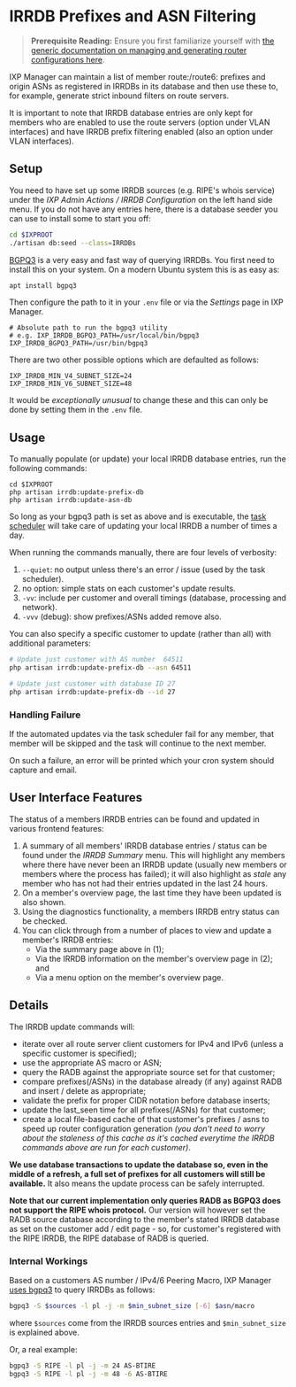 # IRRDB Prefixes and ASN Filtering

> **Prerequisite Reading:** Ensure you first familiarize yourself with [the generic documentation on managing and generating router configurations here](routers.md).

IXP Manager can maintain a list of member route:/route6: prefixes and origin ASNs as registered in IRRDBs in its database and then use these to, for example, generate strict inbound filters on route servers.

It is important to note that IRRDB database entries are only kept for members who are enabled to use the route servers (option under VLAN interfaces) and have IRRDB prefix filtering enabled (also an option under VLAN interfaces). 

## Setup

You need to have set up some IRRDB sources (e.g. RIPE's whois service) under the *IXP Admin Actions / IRRDB Configuration* on the left hand side menu. If you do not have any entries here, there is a database seeder you can use to install some to start you off:

```sh
cd $IXPROOT
./artisan db:seed --class=IRRDBs
```

[BGPQ3](https://github.com/snar/bgpq3) is a very easy and fast way of querying IRRDBs. You first need to install this on your system. On a modern Ubuntu system this is as easy as:

```sh
apt install bgpq3
```

Then configure the path to it in your `.env` file or via the *Settings* page in IXP Manager.

```
# Absolute path to run the bgpq3 utility
# e.g. IXP_IRRDB_BGPQ3_PATH=/usr/local/bin/bgpq3
IXP_IRRDB_BGPQ3_PATH=/usr/bin/bgpq3
```

There are two other possible options which are defaulted as follows:

```
IXP_IRRDB_MIN_V4_SUBNET_SIZE=24
IXP_IRRDB_MIN_V6_SUBNET_SIZE=48
```

It would be *exceptionally unusual* to change these and this can only be done by setting them in the `.env` file.


## Usage

To manually populate (or update) your local IRRDB database entries, run the following commands:

```
cd $IXPROOT
php artisan irrdb:update-prefix-db
php artisan irrdb:update-asn-db
```

So long as your bgpq3 path is set as above and is executable, the [task scheduler](cronjobs.md) will take care of updating your local IRRDB a number of times a day.

When running the commands manually, there are four levels of verbosity:

1. `--quiet`: no output unless there's an error / issue (used by the task scheduler).
2. no option: simple stats on each customer's update results.
3. `-vv`: include per customer and overall timings (database, processing and network).
4. `-vvv` (debug): show prefixes/ASNs added remove also.

You can also specify a specific customer to update (rather than all) with additional parameters:

```sh
# Update just customer with AS number  64511
php artisan irrdb:update-prefix-db --asn 64511

# Update just customer with database ID 27
php artisan irrdb:update-prefix-db --id 27
```

### Handling Failure

If the automated updates via the task scheduler fail for any member, that member will be skipped and the task will continue to the next member.

On such a failure, an error will be printed which your cron system should capture and email.


## User Interface Features

The status of a members IRRDB entries can be found and updated in various frontend features:

1. A summary of all members' IRRDB database entries / status can be found under the *IRRDB Summary* menu. This will highlight any members where there have never been an IRRDB update (usually new members or members where the process has failed); it will also highlight as *stale* any member who has not had their entries updated in the last 24 hours.
2. On a member's overview page, the last time they have been updated is also shown.
3. Using the diagnostics functionality, a members IRRDB entry status can be checked.
4. You can click through from a number of places to view and update a member's IRRDB entries:
   * Via the summary page above in (1);
   * Via the IRRDB information on the member's overview page in (2); and
   * Via a menu option on the member's overview page.

## Details

The IRRDB update commands will:

* iterate over all route server client customers for IPv4 and IPv6 (unless a specific customer is specified);
* use the appropriate AS macro or ASN;
* query the RADB against the appropriate source set for that customer;
* compare prefixes(/ASNs) in the database already (if any) against RADB and insert / delete as appropriate;
* validate the prefix for proper CIDR notation before database inserts;
* update the last_seen time for all prefixes(/ASNs) for that customer;
* create a local file-based cache of that customer's prefixes / asns to speed up router configuration generation *(you don't need to worry about the staleness of this cache as it's cached everytime the IRRDB commands above are run for each customer)*.

**We use database transactions to update the database so, even in the middle of a refresh, a full set of prefixes for all customers will still be available.** It also means the update process can be safely interrupted.

**Note that our current implementation only queries RADB as BGPQ3 does not support the RIPE whois protocol.** Our version will however set the RADB source database according to the member's stated IRRDB database as set on the customer add / edit page - so, for customer's registered with the RIPE IRRDB, the RIPE database of RADB is queried.




### Internal Workings

Based on a customers AS number / IPv4/6 Peering Macro, IXP Manager [uses bgpq3](https://github.com/snar/bgpq3) to query IRRDBs as follows:

```bash
bgpq3 -S $sources -l pl -j -m $min_subnet_size [-6] $asn/macro
```

where `$sources` come from the IRRDB sources entries and `$min_subnet_size` is explained above.

Or, a real example:

```bash
bgpq3 -S RIPE -l pl -j -m 24 AS-BTIRE
bgpq3 -S RIPE -l pl -j -m 48 -6 AS-BTIRE
```

